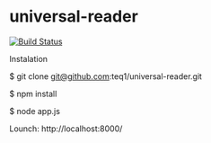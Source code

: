 universal-reader
================
[![Build Status](https://travis-ci.org/teq1/universal-reader.png?branch=master)](https://travis-ci.org/teq1/universal-reader)

Instalation


$ git clone git@github.com:teq1/universal-reader.git

$ npm install

$ node app.js

Lounch: http://localhost:8000/

